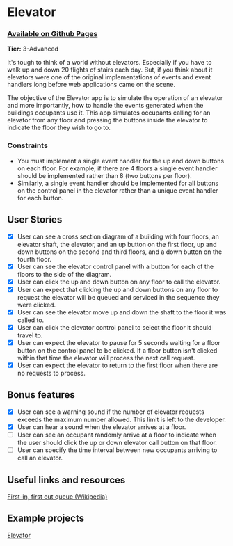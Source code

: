 # Elevator

### [Available on Github Pages](https://rodrigoaddor.github.io/elevator-app/)

**Tier:** 3-Advanced

It's tough to think of a world without elevators. Especially if you have to
walk up and down 20 flights of stairs each day. But, if you think about it 
elevators were one of the original implementations of events and event handlers
long before web applications came on the scene.

The objective of the Elevator app is to simulate the operation of an elevator
and more importantly, how to handle the events generated when the buildings
occupants use it. This app simulates occupants calling for an elevator from
any floor and pressing the buttons inside the elevator to indicate the floor
they wish to go to. 

### Constraints

- You must implement a single event handler for the up and down buttons on
each floor. For example, if there are 4 floors a single event handler should
be implemented rather than 8 (two buttons per floor).
- Similarly, a single event handler should be implemented for all buttons on
the control panel in the elevator rather than a unique event handler for each
button.

## User Stories

-   [X] User can see a cross section diagram of a building with four floors,
an elevator shaft, the elevator, and an up button on the first floor, up and 
down buttons on the second and third floors, and a down button on the fourth
floor.
-   [X] User can see the elevator control panel with a button for each of the
floors to the side of the diagram.
-   [X] User can click the up and down button on any floor to call the 
elevator.
-   [X] User can expect that clicking the up and down buttons on any floor
to request the elevator will be queued and serviced in the sequence they were
clicked.
-   [X] User can see the elevator move up and down the shaft to the floor it
was called to.
-   [X] User can click the elevator control panel to select the floor it
should travel to.
-   [X] User can expect the elevator to pause for 5 seconds waiting for a
floor button on the control panel to be clicked. If a floor button isn't
clicked within that time the elevator will process the next call request.
-   [X] User can expect the elevator to return to the first floor when there
are no requests to process.

## Bonus features

-   [X] User can see a warning sound if the number of elevator requests
exceeds the maximum number allowed. This limit is left to the developer.
-   [X] User can hear a sound when the elevator arrives at a floor.
-   [ ] User can see an occupant randomly arrive at a floor to indicate when
the user should click the up or down elevator call button on that floor.
-   [ ] User can specify the time interval between new occupants arriving to
call an elevator.

## Useful links and resources

[First-in, first out queue (Wikipedia)](https://en.wikipedia.org/wiki/FIFO_(computing_and_electronics))

## Example projects

[Elevator](https://codepen.io/nibalAn/pen/prWdjq)